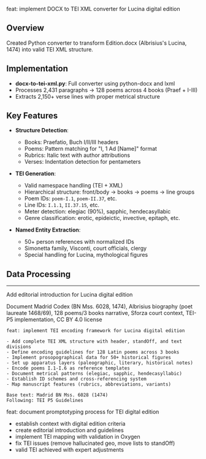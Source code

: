 feat: implement DOCX to TEI XML converter for Lucina digital edition

## Overview
Created Python converter to transform Edition.docx (Albrisius's Lucina, 1474) into valid TEI XML structure.

## Implementation
- **docx-to-tei-xml.py**: Full converter using python-docx and lxml
- Processes 2,431 paragraphs → 128 poems across 4 books (Praef + I-III)
- Extracts 2,150+ verse lines with proper metrical structure

## Key Features
- **Structure Detection**: 
  - Books: Praefatio, Buch I/II/III headers
  - Poems: Pattern matching for "I, 1 Ad [Name]" format
  - Rubrics: Italic text with author attributions
  - Verses: Indentation detection for pentameters

- **TEI Generation**:
  - Valid namespace handling (TEI + XML)
  - Hierarchical structure: front/body → books → poems → line groups
  - Poem IDs: `poem-I.1`, `poem-II.37`, etc.
  - Line IDs: `I.1.1`, `II.37.15`, etc.
  - Meter detection: elegiac (90%), sapphic, hendecasyllabic
  - Genre classification: erotic, epideictic, invective, epitaph, etc.

- **Named Entity Extraction**:
  - 50+ person references with normalized IDs
  - Simonetta family, Visconti, court officials, clergy
  - Special handling for Lucina, mythological figures

## Data Processing

--- 

Add editorial introduction for Lucina digital edition

Document Madrid Codex (BN Mss. 6028, 1474), Albrisius biography (poet laureate 1468/69), 
128 poems/3 books narrative, Sforza court context, TEI-P5 implementation, CC BY 4.0 license

```
feat: implement TEI encoding framework for Lucina digital edition

- Add complete TEI XML structure with header, standOff, and text divisions
- Define encoding guidelines for 128 Latin poems across 3 books
- Implement prosopographical data for 50+ historical figures
- Set up apparatus layers (paleographic, literary, historical notes)
- Encode poems I.1-I.6 as reference templates
- Document metrical patterns (elegiac, sapphic, hendecasyllabic)
- Establish ID schemes and cross-referencing system
- Map manuscript features (rubrics, abbreviations, variants)

Base text: Madrid BN Mss. 6028 (1474)
Following: TEI P5 Guidelines
```

feat: document promptotyping process for TEI digital edition

- establish context with digital edition criteria
- create editorial introduction and guidelines
- implement TEI mapping with validation in Oxygen
- fix TEI issues (remove hallucinated geo, move lists to standOff)
- valid TEI achieved with expert adjustments